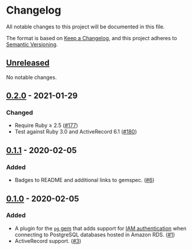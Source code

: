 # Changelog

All notable changes to this project will be documented in this file.

The format is based on [Keep a Changelog](https://keepachangelog.com/en/1.0.0/), and this project adheres to [Semantic Versioning](https://semver.org/spec/v2.0.0.html).

## [Unreleased]

No notable changes.

## [0.2.0] - 2021-01-29

### Changed
* Require Ruby ≥ 2.5 ([#177](https://github.com/haines/pg-aws_rds_iam/pull/177))
* Test against Ruby 3.0 and ActiveRecord 6.1 ([#180](https://github.com/haines/pg-aws_rds_iam/pull/180))

## [0.1.1] - 2020-02-05

### Added
* Badges to README and additional links to gemspec. ([#6](https://github.com/haines/pg-aws_rds_iam/pull/6))

## [0.1.0] - 2020-02-05

### Added
* A plugin for the [`pg` gem](https://rubygems.org/gems/pg) that adds support for [IAM authentication](https://docs.aws.amazon.com/AmazonRDS/latest/UserGuide/UsingWithRDS.IAMDBAuth.html) when connecting to PostgreSQL databases hosted in Amazon RDS. ([#1](https://github.com/haines/pg-aws_rds_iam/pull/1))
* ActiveRecord support. ([#3](https://github.com/haines/pg-aws_rds_iam/pull/3))

[Unreleased]: https://github.com/haines/pg-aws_rds_iam/compare/v0.2.0...HEAD
[0.2.0]: https://github.com/haines/pg-aws_rds_iam/compare/v0.1.1...v0.2.0
[0.1.1]: https://github.com/haines/pg-aws_rds_iam/compare/v0.1.0...v0.1.1
[0.1.0]: https://github.com/haines/pg-aws_rds_iam/compare/64168051a8ef5f32a13632d8ef0b7da00d0056bc...v0.1.0
